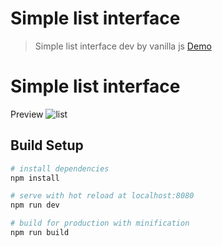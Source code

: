 # Simple list interface

> Simple list interface dev by vanilla js
> [Demo](http://sungkyu.me/gbc/list/views_html/blockchain_list.html)

# Simple list interface
Preview
![list]()

## Build Setup

``` bash
# install dependencies
npm install

# serve with hot reload at localhost:8080
npm run dev

# build for production with minification
npm run build
```
